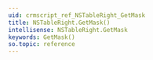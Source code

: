 ```yaml
---
uid: crmscript_ref_NSTableRight_GetMask
title: NSTableRight.GetMask()
intellisense: NSTableRight.GetMask
keywords: GetMask()
so.topic: reference
---
```





